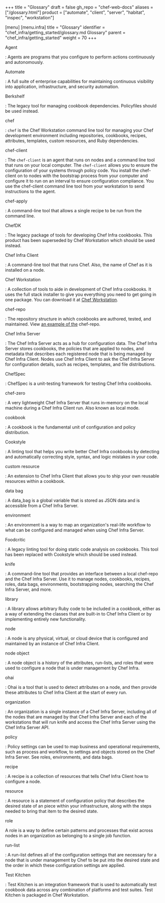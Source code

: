 +++
title = "Glossary"
draft = false
gh_repo = "chef-web-docs"
aliases = ["/glossary.html"]
product = ["automate", "client", "server", "habitat", "inspec", "workstation"]

[menu]
  [menu.infra]
 title = "Glossary"
 identifier = "chef_infra/getting_started/glossary.md Glossary"
 parent = "chef_infra/getting_started"
 weight = 70
+++

Agent

: Agents are programs that you configure to perform actions continuously and autonomously.

Automate

: A full suite of enterprise capabilities for maintaining continuous visibility into application, infrastructure, and security automation.

Berkshelf

:   The legacy tool for managing cookbook dependencies. Policyfiles should be used instead.

chef

: `chef` is the Chef Workstation command line tool for managing your Chef development environment including repositories, cookbooks, recipes, attributes, templates, custom resources, and Ruby dependencies.

chef-client

: The `chef-client` is an agent that runs on nodes and a command line tool that runs on your local computer. The `chef-client` allows you to ensure the configuration of your systems through policy code. You install the chef-client on to nodes with the bootstrap process from your computer and configure it to run on an interval to ensure configuration compliance. You use the chef-client command line tool from your workstation to send instructions to the agent.

chef-apply

: A command-line tool that allows a single recipe to be run from the command line.

ChefDK

: The legacy package of tools for developing Chef Infra cookbooks. This product has been superseded by Chef Workstation which should be used instead.

Chef Infra Client

: A command-line tool that that runs Chef. Also, the name of Chef as it is installed on a node.

Chef Workstation

: A collection of tools to aide in development of Chef Infra cookbooks. It uses the full stack installer to give you everything you need to get going in one package. You can download it at [Chef Workstation](https://downloads.chef.io/chef-workstation/).

chef-repo

: The repository structure in which cookbooks are authored, tested, and maintained. View [an example of the](https://github.com/chef/chef-repo) chef-repo.

Chef Infra Server

: The Chef Infra Server acts as a hub for configuration data. The Chef Infra Server stores cookbooks, the policies that are applied to nodes, and metadata that describes each registered node that is being managed by Chef Infra Client. Nodes use Chef Infra Client to ask the Chef Infra Server for configuration details, such as recipes, templates, and file distributions.

ChefSpec

: ChefSpec is a unit-testing framework for testing Chef Infra cookbooks.

chef-zero

: A very lightweight Chef Infra Server that runs in-memory on the local machine during a Chef Infra Client run. Also known as local mode.

cookbook

: A cookbook is the fundamental unit of configuration and policy distribution.

Cookstyle

: A linting tool that helps you write better Chef Infra cookbooks by detecting and automatically correcting style, syntax, and logic mistakes in your code.

custom resource

: An extension to Chef Infra Client that allows you to ship your own reusable resources within a cookbook.

data bag

: A data_bag is a global variable that is stored as JSON data and is accessible from a Chef Infra Server.

environment

: An environment is a way to map an organization's real-life workflow to what can be configured and managed when using Chef Infra Server.

Foodcritic

: A legacy linting tool for doing static code analysis on cookbooks. This tool has been replaced with Cookstyle which should be used instead.

knife

: A command-line tool that provides an interface between a local chef-repo and the Chef Infra Server. Use it to manage nodes, cookbooks, recipes, roles, data bags, environments, bootstrapping nodes, searching the Chef Infra Server, and more.

library

: A library allows arbitrary Ruby code to be included in a cookbook, either as a way of extending the classes that are built-in to Chef Infra Client or by implementing entirely new functionality.

node

: A node is any physical, virtual, or cloud device that is configured and maintained by an instance of Chef Infra Client.

node object

: A node object is a history of the attributes, run-lists, and roles that were used to configure a node that is under management by Chef Infra.

ohai

: Ohai is a tool that is used to detect attributes on a node, and then provide these attributes to Chef Infra Client at the start of every run.

organization

: An organization is a single instance of a Chef Infra Server, including all of the nodes that are managed by that Chef Infra Server and each of the workstations that will run knife and access the Chef Infra Server using the Chef Infra Server API.

policy

: Policy settings can be used to map business and operational requirements, such as process and workflow, to settings and objects stored on the Chef Infra Server. See roles, environments, and data bags.

recipe

: A recipe is a collection of resources that tells Chef Infra Client how to configure a node.

resource

: A resource is a statement of configuration policy that describes the desired state of an piece within your infrastructure, along with the steps needed to bring that item to the desired state.

role

A role is a way to define certain patterns and processes that exist across nodes in an organization as belonging to a single job function.

run-list

: A run-list defines all of the configuration settings that are necessary for a node that is under management by Chef to be put into the desired state and the order in which these configuration settings are applied.

Test Kitchen

: Test Kitchen is an integration framework that is used to automatically test cookbook data across any combination of platforms and test suites. Test Kitchen is packaged in Chef Workstation.

